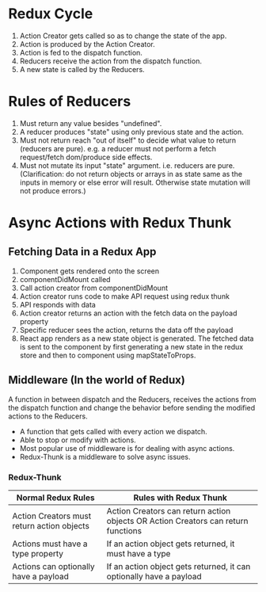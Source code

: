 # Redux Cycle

1. Action Creator gets called so as to change the state of the app.
2. Action is produced by the Action Creator.
3. Action is fed to the dispatch function.
4. Reducers receive the action from the dispatch function.
5. A new state is called by the Reducers.

# Rules of Reducers

1. Must return any value besides "undefined".
2. A reducer produces "state" using only previous state and the action.
3. Must not return reach "out of itself" to decide what value to return (reducers are pure). e.g. a reducer must not perform a fetch request/fetch dom/produce side effects.
4. Must not mutate its input "state" argument. i.e. reducers are pure. (Clarification: do not return objects or arrays in as state same as the inputs in memory or else error will result. Otherwise state mutation will not produce errors.)

# Async Actions with Redux Thunk

## Fetching Data in a Redux App

1. Component gets rendered onto the screen
2. componentDidMount called
3. Call action creator from componentDidMount
4. Action creator runs code to make API request using redux thunk
5. API responds with data
6. Action creator returns an action with the fetch data on the payload property
7. Specific reducer sees the action, returns the data off the payload
8. React app renders as a new state object is generated. The fetched data is sent to the component by first generating a new state in the redux store and then to component using mapStateToProps.

## Middleware (In the world of Redux)

A function in between dispatch and the Reducers, receives the actions from the dispatch function and change the behavior before sending the modified actions to the Reducers.

- A function that gets called with every action we dispatch.
- Able to stop or modify with actions.
- Most popular use of middleware is for dealing with async actions.
- Redux-Thunk is a middleware to solve async issues.

### Redux-Thunk

| Normal Redux Rules                         | Rules with Redux Thunk                                                            |
| ------------------------------------------ | --------------------------------------------------------------------------------- |
| Action Creators must return action objects | Action Creators can return action objects OR Action Creators can return functions |
| Actions must have a type property          | If an action object gets returned, it must have a type                            |
| Actions can optionally have a payload      | If an action object gets returned, it can optionally have a payload               |
